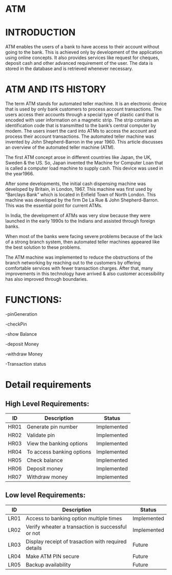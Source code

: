 # ATM 
# INTRODUCTION

ATM enables the users of a bank to have access to their account without going to the bank. This is achieved only by development of the application using online concepts. It also provides services like request for cheques, deposit cash and other advanced requirement of the user. The data is stored in the database and is retrieved whenever necessary.

# ATM AND ITS HISTORY

The term ATM stands for automated teller machine. It is an electronic device that is used by only bank customers to process account transactions. The users access their accounts through a special type of plastic card that is encoded with user information on a magnetic strip. The strip contains an identification code that is transmitted to the bank’s central computer by modem. The users insert the card into ATMs to access the account and process their account transactions. The automated teller machine was invented by John Shepherd-Barron in the year 1960. This article discusses an overview of the automated teller machine (ATM).

The first ATM concept arose in different countries like Japan, the UK, Sweden & the US. So, Japan invented the Machine for Computer Loan that is called a computer load machine to supply cash. This device was used in the year1966.

After some developments, the initial cash dispensing machine was developed by Britain, in London, 1967. This machine was first used by “Barclays Bank” which is located in Enfield Town of North London. This machine was developed by the firm De La Rue & John Shepherd-Barron. This was the essential point for current ATMs.

In India, the development of ATMs was very slow because they were launched in the early 1990s to the Indians and assisted through foreign banks.

When most of the banks were facing severe problems because of the lack of a strong branch system, then automated teller machines appeared like the best solution to these problems.

The ATM machine was implemented to reduce the obstructions of the branch networking by reaching out to the customers by offering comfortable services with fewer transaction charges. After that, many improvements in this technology have arrived & also customer accessibility has also improved through boundaries.

# FUNCTIONS:

-pinGeneration

-checkPin

-show Balance

-deposit Money

-withdraw Money

-Transaction status

# Detail requirements
## High Level Requirements:

| ID | Description | Status |
| --- | --- | --- |
| HR01 |  Generate pin number | Implemented |
| HR02 |  Validate pin | Implemented |
| HR03 |  View the banking options | Implemented |
| HR04 |  To access banking options| Implemented |
| HR05 |  Check balance| Implemented |
| HR06 |  Deposit money| Implemented |
| HR07 |  Withdraw money| Implemented |

##  Low level Requirements:

| ID | Description | Status |
| --- | --- | --- |
| LR01 | Access to banking option multiple times|Implemented |
| LR02 | Verify wheater a transaction is successful or not| Implemented |
| LR03 | Display receipt of trasaction with required details | Future|
| LR04 | Make ATM PIN secure | Future |
| LR05 | Backup availability | Future |





